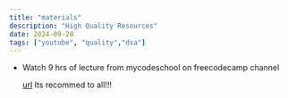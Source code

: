 ```yaml
---
title: "materials"
description: "High Quality Resources"
date: 2024-09-28
tags: ["youtube", "quality","dsa"]
---
```



- Watch 9 hrs of lecture from mycodeschool on freecodecamp channel
  
  [url](https://youtu.be/B31LgI4Y4DQ?si=H933QRRnHlcbBcNb) Its recommed to all!!!